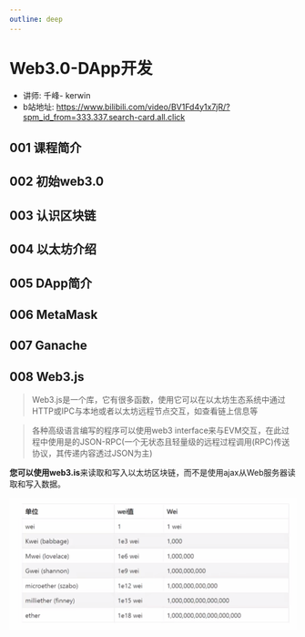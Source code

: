 ```yaml
---
outline: deep
---
```


# Web3.0-DApp开发

- 讲师: 千峰- kerwin
- b站地址: https://www.bilibili.com/video/BV1Fd4y1x7jR/?spm_id_from=333.337.search-card.all.click

## 001 课程简介

## 002 初始web3.0

## 003 认识区块链

## 004 以太坊介绍

## 005 DApp简介

## 006 MetaMask

## 007 Ganache

## 008 Web3.js
> Web3.js是一个库，它有很多函数，使用它可以在以太坊生态系统中通过HTTP或IPC与本地或者以太坊远程节点交互，如查看链上信息等 

> 各种高级语言编写的程序可以使用web3 interface来与EVM交互，在此过程中使用是的JSON-RPC(一个无状态且轻量级的远程过程调用(RPC)传送协议，其传递内容透过JSON为主)

**您可以使用web3.is**来读取和写入以太坊区块链，而不是使用ajax从Web服务器读取和写入数据。

![img.png](img.png)



